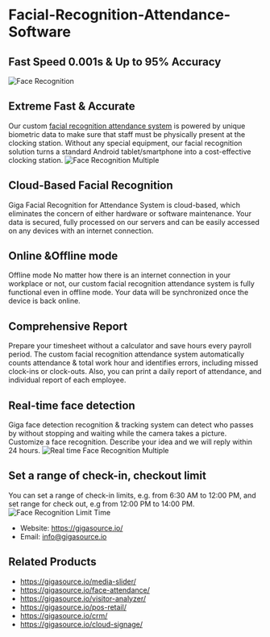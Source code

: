 # Facial-Recognition-Attendance-Software
## Fast Speed 0.001s & Up to 95% Accuracy
![Face Recognition](https://gigasource.b-cdn.net/wp-content/uploads/2020/04/Group-919.png)
## Extreme Fast & Accurate
Our custom [facial recognition attendance system](https://gigasource.io/face-attendance/) is powered by unique biometric data to make sure that staff must be physically present at the clocking station. Without any special equipment, our facial recognition solution turns a standard Android tablet/smartphone into a cost-effective clocking station.
![Face Recognition Multiple](https://gigasource.b-cdn.net/wp-content/uploads/2020/04/Group-922.png)
## Cloud-Based Facial Recognition
Giga Facial Recognition for Attendance System is cloud-based, which eliminates the concern of either hardware or software maintenance. Your data is secured, fully processed on our servers and can be easily accessed on any devices with an internet connection.
## Online &Offline mode
Offline mode
No matter how there is an internet connection in your workplace or not, our custom facial recognition attendance system is fully functional even in offline mode. Your data will be synchronized once the device is back online.
## Comprehensive Report
Prepare your timesheet without a calculator and save hours every payroll period. The custom facial recognition attendance system automatically counts attendance & total work hour and identifies errors, including missed clock-ins or clock-outs. Also, you can print a daily report of attendance, and individual report of each employee.
## Real-time face detection
Giga face detection recognition & tracking system can detect who passes by without stopping and waiting while the camera takes a picture.
Customize a face recognition. Describe your idea and we will reply within 24 hours. 
![Real time Face Recognition Multiple](https://gigasource.b-cdn.net/wp-content/uploads/2020/04/Group-920.png)
## Set a range of check-in, checkout limit
You can set a range of check-in limits, e.g. from 6:30 AM to 12:00 PM, and set range for check out, e.g from 12:00 PM to 14:00 PM.
![Face Recognition Limit Time](https://gigasource.b-cdn.net/wp-content/uploads/2020/04/Group-921.png)
- Website: https://gigasource.io/
- Email: info@gigasource.io
## Related Products
- https://gigasource.io/media-slider/
- https://gigasource.io/face-attendance/
- https://gigasource.io/visitor-analyzer/
- https://gigasource.io/pos-retail/
- https://gigasource.io/crm/
- https://gigasource.io/cloud-signage/
